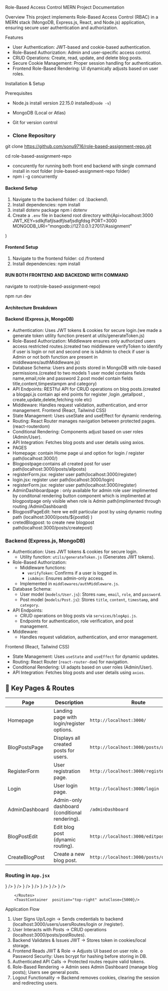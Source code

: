 ﻿Role-Based Access Control MERN Project Documentation

 Overview
This project implements Role-Based Access Control (RBAC) in a MERN stack (MongoDB, Express.js, React, and Node.js) application, ensuring secure user authentication and authorization.

 Features
- User Authentication: JWT-based and cookie-based authentication.
- Role-Based Authorization: Admin and user-specific access control.
- CRUD Operations: Create, read, update, and delete blog posts.
- Secure Cookie Management: Proper session handling for authentication.
- Frontend Role-Based Rendering: UI dynamically adjusts based on user roles.

 Installation & Setup

 Prerequisites
- Node.js  install version 22.15.0   installed(`node -v`)
- MongoDB (Local or Atlas)
- Git for version control

-  ### Clone Repository
git clone https://github.com/sonu9716/role-based-assignment-repo.git

cd role-based-assignment-repo

- concurently for running both front end backend with single command install in root folder (role-based-assignment-repo folder)
- npm i -g concurrently

#### Backend Setup
1.	Navigate to the backend folder: cd .\backend\
2.	 Install dependencies:  npm install
3.	 install dotenv package npm i dotenv
4.	 Create a `.env` file in backend root directory with(Api=localhost:3000
JWT_KEY=sdlkjflafjlsadfjlsafjsdlgfdsg
PORT=3000
MONGODB_URI="mongodb://127.0.0.1:27017/Assignment"

)


#### Frontend Setup 
1.	Navigate to the frontend folder: cd /frontend
2.	Install dependencies: npm install


 #### RUN BOTH FRONTEND AND BACKEDND WITH COMMAND 
 navigate to root(role-based-assignment-repo)
 
 npm run dev


#### Architecture Breakdown

#### Backend (Express.js, MongoDB)
- Authentication: Uses JWT tokens & cookies for secure login.(we made a generate token utility function present at utils/generateToken.js)
- Role-Based Authorization: Middleware ensures only authorized users access restricted routes.(created two middleware verifyToken to identify if user is login or not and second one is isAdmin to check if user is Admin or not both function are present in middlewares/authMiddleware.js)
- Database Schema: Users and posts stored in MongoDB with role-based permissions.(created to two models 1 user model contains fields name,email,role and password 
2.post model contain fields title,content,timpestampm and category)
- API Endpoints: RESTful API for CRUD operations on blog posts.(created a blogapi.js contain api end points for register ,login ,getallpost , create,update,delete,fetching role etc)
- Middleware: Handles request validation, authentication, and error management.
Frontend (React, Tailwind CSS)
- State Management: Uses useState and useEffect for dynamic rendering.
- Routing: React Router manages navigation between protected pages.(react-routerdom)
- Conditional Rendering: Components adjust based on user roles (Admin/User).
- API Integration: Fetches blog posts and user details using axios.
-  PAGES
- Homepage: contain Home page ui and option for login /  register  path(localhost:3000/)
- Blogpostpage:contains all created post for user path(localhost:3000/posts/allposts)
- registerForm.jsx: register user path(localhost:3000/register)
- login.jsx: register user path(localhost:3000/login)
- registerForm.jsx: register user path(localhost:3000/register)
- AdminDashboardpage : only available for admin role user implimented by conditonal rendering button component which is implimented at blogpostpage only visible when role is Admin path(implimented through routing /AdminDashboard)
- BlogpostPageEdit: here we edit  particular post by using dynamic routing path (localhost:3000/posts/${postId} )
- cretedBlogpost: to create new blogpost  path(localhost:3000/posts/createpost)


### Backend (Express.js, MongoDB)
- Authentication: Uses JWT tokens & cookies for secure login.
  - Utility function: `utils/generateToken.js` (Generates JWT tokens).
- Role-Based Authorization:
  - Middleware functions:
    - `verifyToken`: Confirms if a user is logged in.
    - `isAdmin`: Ensures admin-only access.
  - Implemented in `middlewares/authMiddleware.js`.
- Database Schema:
  - User model (`models/User.js`): Stores `name`, `email`, `role`, and `password`.
  - Post model (`models/Post.js`): Stores `title`, `content`, `timestamp`, and `category`.
- API Endpoints:
  - CRUD operations on blog posts via `services/blogApi.js`.
  - Endpoints for authentication, role verification, and post management.
- Middleware:
  - Handles request validation, authentication, and error management.

 Frontend (React, Tailwind CSS)
- State Management: Uses `useState` and `useEffect` for dynamic updates.
- Routing: React Router (`react-router-dom`) for navigation.
- Conditional Rendering: UI adapts based on user roles (Admin/User).
- API Integration: Fetches blog posts and user details using `axios`.

## 📌 Key Pages & Routes
| Page | Description | Route |
|------|------------|-------|
| Homepage | Landing page with login/register options. | `http://localhost:3000/` |
| BlogPostsPage | Displays all created posts for users. | `http://localhost:3000/posts/allposts` |
| RegisterForm | User registration page. | `http://localhost:3000/register` |
| Login | User login page. | `http://localhost:3000/login` |
| AdminDashboard | Admin-only dashboard (conditional rendering). | `/adminDashboard` |
| BlogPostEdit | Edit blog post (dynamic routing). | `http://localhost:3000/editpost/:postId` |
| CreateBlogPost | Create a new blog post. | `http://localhost:3000/posts/createpost` |

### Routing in `App.jsx`
 <Routes>
        <Route path="/register" element={<RegisterForm />} />
        <Route path="/login" element={<LoginForm />} />
        <Route path="/blogpost" element={<BlogPostsPage />} />
        <Route path="/create" element={<CreateBlogPost />} />
        <Route path="/" element={<HomePage />} />
        <Route path="/admin" element={<AdminDashboard />} />
        <Route path="/editpost/:postId" element={<BlogPostEdit />} />




        </Routes>
        <ToastContainer  position="top-right" autoClose={5000}/>
Application Flow
1.	User Signs Up/Login → Sends credentials to backend (localhost:3000/users/usersRoutes/login or /register).
2.	User Interacts with Posts → CRUD operations (localhost:3000/posts/postRoutes).
3.	Backend Validates & Issues JWT → Stores token in cookies/local storage.
4.	Frontend Reads JWT & Role → Adjusts UI based on user role.
o	Password Security: Uses bcrypt for hashing before storing in DB.
5.	Authenticated API Calls → Protected routes require valid tokens.
6.	Role-Based Rendering → Admin sees Admin Dashboard (manage blog posts); Users see general posts.
7.	Logout Functionality → Backend removes cookies, clearing the session and redirecting users.
